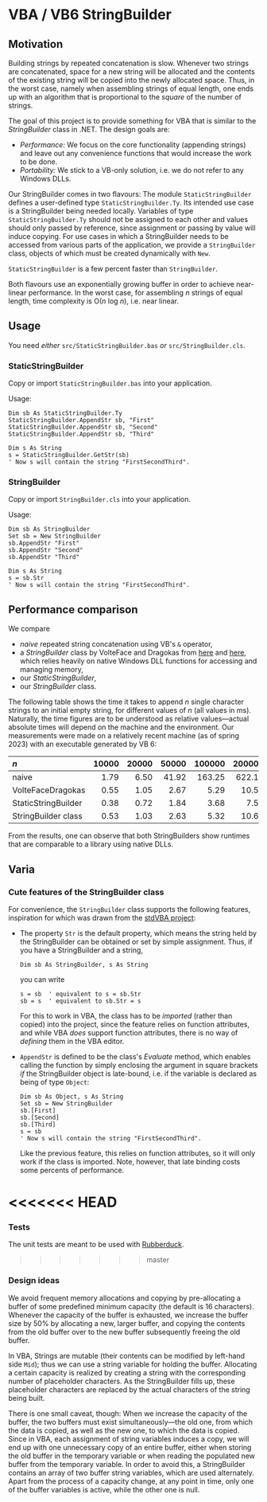 # VBA / VB6 StringBuilder

## Motivation
Building strings by repeated concatenation is slow. Whenever two strings are concatenated, space for a new string will be
allocated and the contents of the existing string will be copied into the newly allocated space.
Thus, in the worst case, namely when assembling strings of equal length, one ends up with an algorithm that is proportional to the _square_ of the number of strings.

The goal of this project is to provide something for VBA that is similar to the  _StringBuilder_ class in .NET. The design goals are:

 * _Performance:_ We focus on the core functionality (appending strings) and leave out any convenience functions that would increase the work to be done.
 * _Portability:_ We stick to a VB-only solution, i.e. we do not refer to any Windows DLLs.

Our StringBuilder comes in two flavours: The module `StaticStringBuilder` defines a user-defined type `StaticStringBuilder.Ty`.
Its intended use case is a StringBuilder
being needed locally. Variables of type `StaticStringBuilder.Ty` should not be assigned to each other
and values should only passed by reference, since assignment or passing
by value will induce copying. For use cases in which a StringBuilder  needs to be accessed from various parts of the application,
we provide a `StringBuilder` class, objects of which must be
created dynamically with `New`.

`StaticStringBuilder` is a few percent faster than `StringBuilder`.

Both flavours use an exponentially growing buffer in order to achieve near-linear performance. In the worst case, for assembling _n_ strings of equal length, time complexity is O(_n_ log _n_), i.e. near linear.

## Usage

You need _either_ `src/StaticStringBuilder.bas` _or_ `src/StringBuilder.cls`.

### StaticStringBuilder

Copy or import `StaticStringBuilder.bas` into your application.

Usage:
```
Dim sb As StaticStringBuilder.Ty
StaticStringBuilder.AppendStr sb, "First"
StaticStringBuilder.AppendStr sb, "Second"
StaticStringBuilder.AppendStr sb, "Third"

Dim s As String
s = StaticStringBuilder.GetStr(sb)
' Now s will contain the string "FirstSecondThird".
```

### StringBuilder

Copy or import `StringBuilder.cls` into your application.

Usage:
```
Dim sb As StringBuilder
Set sb = New StringBuilder
sb.AppendStr "First"
sb.AppendStr "Second"
sb.AppendStr "Third"

Dim s As String
s = sb.Str
' Now s will contain the string "FirstSecondThird".
```

## Performance comparison

We compare

* _naive_ repeated string concatenation using VB's `&` operator,
* a _StringBuilder_ class by VolteFace and Dragokas from [here](https://www.vbforums.com/showthread.php?847365-VB6-StringBuilder-Fast-string-concatenation) and [here](https://github.com/sancarn/stdVBA-Inspiration/tree/master/Better%20StringBuilder), which relies heavily on native Windows DLL functions for accessing and managing memory,
* our _StaticStringBuilder_,
* our _StringBuilder_ class.

The following table shows the time it takes to append _n_ single character strings to an initial empty string, for different values of _n_ (all values in ms). Naturally, the time figures are to be understood as relative values—actual absolute times will depend on the machine and the environment. Our measurements were made on a relatively recent machine (as of spring 2023) with an executable generated by VB 6:

|_n_                 |10000|20000|50000|100000|200000|
|:---                |  --:|  --:|  --:|   --:|   --:|
|naive               |1.79 | 6.50|41.92|163.25|622.15|   
|VolteFaceDragokas   |0.55 | 1.05| 2.67|  5.29| 10.54|
|StaticStringBuilder |0.38 | 0.72| 1.84|  3.68|  7.51|
|StringBuilder class |0.53 | 1.03| 2.63|  5.32| 10.69|

From the results, one can observe that both StringBuilders show runtimes that are comparable to a library using native DLLs.

## Varia

### Cute features of the StringBuilder class

For convenience, the `StringBuilder` class supports the following features, inspiration for which was drawn from the
[stdVBA project](https://github.com/sancarn/stdVBA):

* The property `Str` is the default property, which means the string held by the StringBuilder can be obtained or set
  by simple assignment. Thus, if you have a StringBuilder and a string,
  ```
  Dim sb As StringBuilder, s As String
  ```
  you can write
  ```
  s = sb  ' equivalent to s = sb.Str
  sb = s  ' equivalent to sb.Str = s
  ```
  For this to work in VBA, the class has to be _imported_ (rather than copied) into the project, since the feature relies on function attributes, and while VBA _does_ support function attributes, there is no way of _defining_ them in the VBA editor.

* `AppendStr` is defined to be the class's _Evaluate_ method, which enables calling the function by simply enclosing the argument in
  square brackets _if_ the StringBuilder object is late-bound, i.e. if the variable is declared as being of type `Object`:
  ```
  Dim sb As Object, s As String
  Set sb = New StringBuilder
  sb.[First]
  sb.[Second]
  sb.[Third]
  s = sb
  ' Now s will contain the string "FirstSecondThird".
  ```
  Like the previous feature, this relies on function attributes, so it will only work if the class is imported. Note, however, that late binding costs some percents of performance.

<<<<<<< HEAD
=======
### Tests

The unit tests are meant to be used with [Rubberduck](https://rubberduckvba.com/).

>>>>>>> master
### Design ideas

We avoid frequent memory allocations and copying by pre-allocating a buffer of some predefined minimum capacity (the default is
16 characters). Whenever the capacity of the buffer is exhausted, we increase the buffer size by 50% by allocating a new, larger buffer, and copying the contents from the old buffer over to the new buffer subsequently freeing the old buffer.

In VBA, Strings are mutable (their contents can be modified by left-hand side `Mid`); thus we can use a string variable for holding the buffer. Allocating a certain capacity is realized by creating a string with the corresponding number of placeholder characters. As the StringBuilder fills up, these placeholder characters are replaced by the actual characters of the string being built.

There is one small caveat, though: When we increase the capacity of the buffer, the two buffers must exist simultaneously—the old one, from which the data is copied, as well as the new one, to which the data is copied. Since in VBA, each assignment of string variables induces a copy, we will end up with one unnecessary copy of an entire buffer, either when storing the old buffer in the temporary variable or when reading the populated new buffer from the temporary variable. In order to avoid this, a StringBuilder contains an array of two buffer string variables, which are used alternately. Apart from the process of a capacity change, at any point in time, only one of the buffer variables is active, while the other one is null.   





